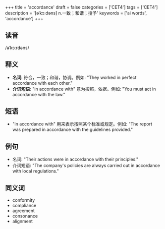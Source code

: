 +++
title = 'accordance'
draft = false
categories = ['CET4']
tags = ['CET4']
description = '[əˈkɔːdəns] n.一致；和谐；授予'
keywords = ['ai words', 'accordance']
+++

## 读音
/əˈkɔːrdəns/

## 释义
- **名词**: 符合，一致；和谐，协调。例如: "They worked in perfect accordance with each other."
- **介词短语**: "in accordance with" 意为按照，依据。例如: "You must act in accordance with the law."

## 短语
- "in accordance with" 用来表示按照某个标准或规定。例如: "The report was prepared in accordance with the guidelines provided."

## 例句
- 名词: "Their actions were in accordance with their principles."
- 介词短语: "The company's policies are always carried out in accordance with local regulations."

## 同义词
- conformity
- compliance
- agreement
- consonance
- alignment
